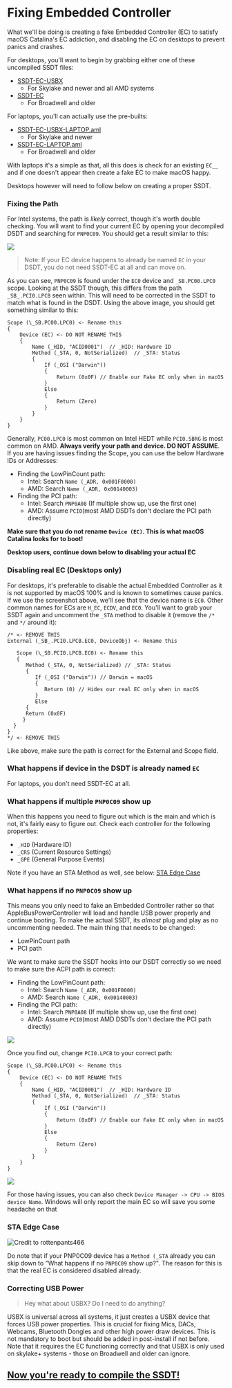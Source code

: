 
# Fixing Embedded Controller

What we'll be doing is creating a fake Embedded Controller (EC) to satisfy macOS Catalina's EC addiction, and disabling the EC on desktops to prevent panics and crashes.

For desktops, you'll want to begin by grabbing either one of these uncompiled SSDT files:

* [SSDT-EC-USBX](https://github.com/acidanthera/OpenCorePkg/blob/master/Docs/AcpiSamples/SSDT-EC-USBX.dsl)
  * For Skylake and newer and all AMD systems
* [SSDT-EC](https://github.com/acidanthera/OpenCorePkg/blob/master/Docs/AcpiSamples/SSDT-EC.dsl)
  * For Broadwell and older

For laptops, you'll can actually use the pre-builts:

* [SSDT-EC-USBX-LAPTOP.aml](https://github.com/dortania/Getting-Started-With-ACPI/blob/master/extra-files/SSDT-EC-USBX-LAPTOP.aml)
  * For Skylake and newer
* [SSDT-EC-LAPTOP.aml](https://github.com/dortania/Getting-Started-With-ACPI/blob/master/extra-files/SSDT-EC-LAPTOP.aml)
  * For Broadwell and older

With laptops it's a simple as that, all this does is check for an existing `EC__` and if one doesn't appear then create a fake EC to make macOS happy.

Desktops however will need to follow below on creating a proper SSDT.

### Fixing the Path

For Intel systems, the path is *likely* correct, though it's worth double checking. You will want to find your current EC by opening your decompiled DSDT and searching for `PNP0C09`. You should get a result similar to this:

![](/images/Desktops/pnp.png)

> Note: If your EC device happens to already be named `EC` in your DSDT, you do not need SSDT-EC at all and can move on.

As you can see, `PNP0C09` is found under the `EC0` device and `_SB.PC00.LPC0` scope. Looking at the SSDT though, this differs from the path `_SB_.PCI0.LPCB` seen within. This will need to be corrected in the SSDT to match what is found in the DSDT. Using the above image, you should get something similar to this:

```text
Scope (\_SB.PC00.LPC0) <- Rename this
{
    Device (EC) <- DO NOT RENAME THIS
    {
        Name (_HID, "ACID0001")  // _HID: Hardware ID
        Method (_STA, 0, NotSerialized)  // _STA: Status
        {
            If (_OSI ("Darwin"))
            {
                Return (0x0F) // Enable our Fake EC only when in macOS
            }
            Else
            {
                Return (Zero)
            }
        }
    }
}
```

Generally, `PC00.LPC0` is most common on Intel HEDT while `PCI0.SBRG` is most common on AMD. **Always verify your path and device. DO NOT ASSUME**.
If you are having issues finding the Scope, you can use the below Hardware IDs or Addresses:

* Finding the LowPinCount path:
  * Intel: Search `Name (_ADR, 0x001F0000)`
  * AMD: Search `Name (_ADR, 0x00140003)`
* Finding the PCI path:
  * Intel: Search `PNP0A08` (If multiple show up, use the first one)
  * AMD: Assume `PCI0`(most AMD DSDTs don't declare the PCI path directly)

**Make sure that you do not rename `Device (EC)`. This is what macOS Catalina looks for to boot!**

**Desktop users, continue down below to disabling your actual EC**

### Disabling real EC (Desktops only)

For desktops, it's preferable to disable the actual Embedded Controller as it is not supported by macOS 100% and is known to sometimes cause panics. If we use the screenshot above, we'll see that the device name is `EC0`. Other common names for ECs are `H_EC`, `ECDV`, and `EC0`. You'll want to grab your SSDT again and uncomment the `_STA` method to disable it (remove the `/*` and `*/` around it):

```text
/* <- REMOVE THIS
External (_SB_.PCI0.LPCB.EC0, DeviceObj) <- Rename this

   Scope (\_SB.PCI0.LPCB.EC0) <- Rename this
   {
      Method (_STA, 0, NotSerialized) // _STA: Status
      {
         If (_OSI ("Darwin")) // Darwin = macOS
         {
            Return (0) // Hides our real EC only when in macOS
         }
         Else
      {
      Return (0x0F)
     }
  }
}
*/ <- REMOVE THIS
```

Like above, make sure the path is correct for the External and Scope field.

### What happens if device in the DSDT is already named `EC`

For laptops, you don't need SSDT-EC at all.

### What happens if multiple `PNP0C09` show up

When this happens you need to figure out which is the main and which is not, it's fairly easy to figure out. Check each controller for the following properties:

* `_HID` (Hardware ID)
* `_CRS` (Current Resource Settings)
* `_GPE` (General Purpose Events)

Note if you have an STA Method as well, see below: [STA Edge Case](/Desktops/desktop-ec.md#sta-edge-case)

### What happens if no `PNP0C09` show up

This means you only need to fake an Embedded Controller rather so that AppleBusPowerController will load and handle USB power properly and continue booting. To make the actual SSDT, its *almost* plug and play as no uncommenting needed. The main thing that needs to be changed:

* LowPinCount path
* PCI path

We want to make sure the SSDT hooks into our DSDT correctly so we need to make sure the ACPI path is correct:

* Finding the LowPinCount path:
  * Intel: Search `Name (_ADR, 0x001F0000)`
  * AMD: Search `Name (_ADR, 0x00140003)`
* Finding the PCI path:
  * Intel: Search `PNP0A08` (If multiple show up, use the first one)
  * AMD: Assume `PCI0`(most AMD DSDTs don't declare the PCI path directly)

![](/images/Desktops/lpc.png)

Once you find out, change `PCI0.LPCB` to your correct path:

```text
Scope (\_SB.PC00.LPC0) <- Rename this
{
    Device (EC) <- DO NOT RENAME THIS
    {
        Name (_HID, "ACID0001")  // _HID: Hardware ID
        Method (_STA, 0, NotSerialized)  // _STA: Status
        {
            If (_OSI ("Darwin"))
            {
                Return (0x0F) // Enable our Fake EC only when in macOS
            }
            Else
            {
                Return (Zero)
            }
        }
    }
}
```

![](/images/Desktops/ec.png)

For those having issues, you can also check `Device Manager -> CPU -> BIOS device Name`. Windows will only report the main EC so will save you some headache on that

### STA Edge Case

![Credit to rottenpants466](/images/Desktops/sta.png)

Do note that if your PNP0C09 device has a `Method (_STA` already you can skip down to "What happens if no `PNP0C09` show up?".
The reason for this is that the real EC is considered disabled already.

### Correcting USB Power

> Hey what about USBX? Do I need to do anything?

USBX is universal across all systems, it just creates a USBX device that forces USB power properties. This is crucial for fixing Mics, DACs, Webcams, Bluetooth Dongles and other high power draw devices. This is not mandatory to boot but should be added in post-install if not before. Note that it requires the EC functioning correctly and that USBX is only used on skylake+ systems - those on Broadwell and older can ignore.

## [Now you're ready to compile the SSDT!](/Manual/compile.md)
